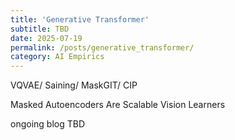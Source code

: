 ```yaml
---
title: 'Generative Transformer'
subtitle: TBD
date: 2025-07-19
permalink: /posts/generative_transformer/
category: AI Empirics
---
```


VQVAE/ Saining/ MaskGIT/ CIP

Masked Autoencoders Are Scalable Vision Learners


ongoing blog TBD
